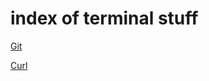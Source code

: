 # index of terminal stuff

[Git](https://ch3ck3rs.github.io/knowledge_base/terminal/Using_Git.html)

[Curl](https://ch3ck3rs.github.io/knowledge_base/terminal/curl.html)
